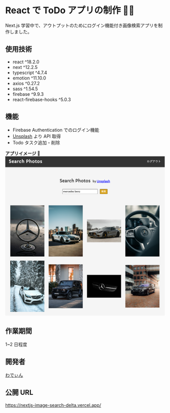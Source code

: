# React で ToDo アプリの制作 🧑‍💻

Next.js 学習中で、アウトプットのためにログイン機能付き画像検索アプリを制作しました。

## 使用技術

- react ^18.2.0
- next ^12.2.5
- typescript ^4.7.4
- emotion ^11.10.0
- axios ^0.27.2
- sass ^1.54.5
- firebase ^9.9.3
- react-firebase-hooks ^5.0.3

## 機能

- Firebase Authentication でのログイン機能
- [Unsplash](https://unsplash.com/) より API 取得
- Todo タスク追加・削除

**アプリイメージ 🙌**
![アプリイメージ](ImageSearch.png)

## 作業期間

1~2 日程度

## 開発者

[わでぃん](https://github.com/wadeen)

## 公開 URL

https://nextjs-image-search-delta.vercel.app/

